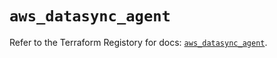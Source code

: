 # `aws_datasync_agent`

Refer to the Terraform Registory for docs: [`aws_datasync_agent`](https://registry.terraform.io/providers/hashicorp/aws/5.16.0/docs/resources/datasync_agent).
